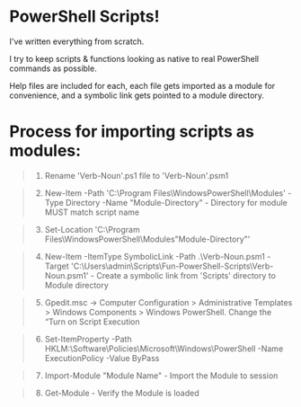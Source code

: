 # PowerShell Scripts!

I've written everything from scratch. <br>

I try to keep scripts & functions looking as native to real PowerShell commands as possible. <br>

Help files are included for each, each file gets imported as a module for convenience, and a symbolic link gets pointed to a module directory. <br>

# Process for importing scripts as modules:
>1. Rename 'Verb-Noun'.ps1 file to 'Verb-Noun'.psm1 <br>

>2. New-Item -Path 'C:\Program Files\WindowsPowerShell\Modules\' -Type Directory -Name "Module-Directory" - Directory for module MUST match script name <br>

>3. Set-Location 'C:\Program Files\WindowsPowerShell\Modules\"Module-Directory"'

>4. New-Item -ItemType SymbolicLink -Path .\Verb-Noun.psm1 -Target 'C:\Users\admin\Scripts\Fun-PowerShell-Scripts\Verb-Noun.psm1' - Create a symbolic link from 'Scripts' directory to Module directory  

>5. Gpedit.msc -> Computer Configuration > Administrative Templates > Windows Components > Windows PowerShell. Change the “Turn on Script Execution <br>

>6. Set-ItemProperty -Path HKLM:\Software\Policies\Microsoft\Windows\PowerShell -Name ExecutionPolicy -Value ByPass <br>

>7. Import-Module "Module Name" - Import the Module to session <br>

>8. Get-Module - Verify the Module is loaded <br>
